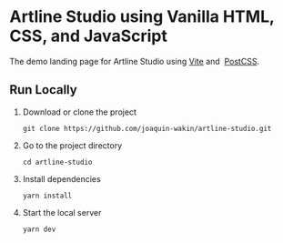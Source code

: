 # Artline Studio using Vanilla HTML, CSS, and JavaScript

The demo landing page for Artline Studio using [Vite](https://vitejs.dev) and&nbsp;
[PostCSS](https://github.com/postcss/postcss).

## Run Locally

1. Download or clone the project

   ```
   git clone https://github.com/joaquin-wakin/artline-studio.git
   ```

2. Go to the project directory

   ```
   cd artline-studio
   ```

3. Install dependencies

   ```
   yarn install
   ```

4. Start the local server

   ```
   yarn dev
   ```

